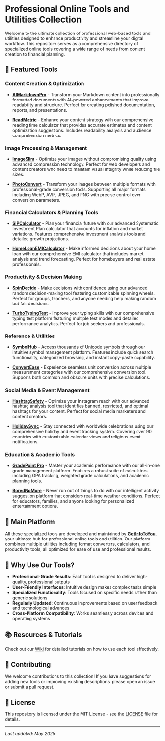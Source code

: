 # Professional Online Tools and Utilities Collection

Welcome to the ultimate collection of professional web-based tools and utilities designed to enhance productivity and streamline your digital workflow. This repository serves as a comprehensive directory of specialized online tools covering a wide range of needs from content creation to financial planning.

## 🌟 Featured Tools

### Content Creation & Optimization

- [**AIMarkdownPro**](https://aimarkdownpro.getinfotoyou.com) - Transform your Markdown content into professionally formatted documents with AI-powered enhancements that improve readability and structure. Perfect for creating polished documentation, reports, and presentations.

- [**ReadMetric**](https://readmetric.getinfotoyou.com) - Enhance your content strategy with our comprehensive reading time calculator that provides accurate estimates and content optimization suggestions. Includes readability analysis and audience comprehension metrics.

### Image Processing & Management

- [**ImageSlim**](https://imageslim.getinfotoyou.com) - Optimize your images without compromising quality using advanced compression technology. Perfect for web developers and content creators who need to maintain visual integrity while reducing file sizes.

- [**PhotoConvert**](https://photoconvert.getinfotoyou.com) - Transform your images between multiple formats with professional-grade conversion tools. Supporting all major formats including WebP, AVIF, JPEG, and PNG with precise control over conversion parameters.

### Financial Calculators & Planning Tools

- [**SIPCalculator**](https://sipcalculator.getinfotoyou.com) - Plan your financial future with our advanced Systematic Investment Plan calculator that accounts for inflation and market variations. Features comprehensive investment analysis tools and detailed growth projections.

- [**HomeLoanEMICalculator**](https://home-loan-emi-calculator.getinfotoyou.com) - Make informed decisions about your home loan with our comprehensive EMI calculator that includes market analysis and trend forecasting. Perfect for homebuyers and real estate professionals.

### Productivity & Decision Making

- [**SpinDecide**](https://spindecide.getinfotoyou.com) - Make decisions with confidence using our advanced random decision-making tool featuring customizable spinning wheels. Perfect for groups, teachers, and anyone needing help making random but fair decisions.

- [**TurboTypingTest**](https://turbotypingtest.getinfotoyou.com) - Improve your typing skills with our comprehensive typing test platform featuring multiple test modes and detailed performance analytics. Perfect for job seekers and professionals.

### Reference & Utilities

- [**SymbolHub**](https://symbolhub.getinfotoyou.com) - Access thousands of Unicode symbols through our intuitive symbol management platform. Features include quick search functionality, categorized browsing, and instant copy-paste capability.

- [**ConvertEase**](https://convertease.getinfotoyou.com) - Experience seamless unit conversion across multiple measurement categories with our comprehensive conversion tool. Supports both common and obscure units with precise calculations.

### Social Media & Event Management

- [**HashtagSafety**](https://hashtagsafety.getinfotoyou.com) - Optimize your Instagram reach with our advanced hashtag analysis tool that identifies banned, restricted, and optimal hashtags for your content. Perfect for social media marketers and content creators.

- [**HolidaySync**](https://holidaysync.getinfotoyou.com) - Stay connected with worldwide celebrations using our comprehensive holiday and event tracking system. Covering over 90 countries with customizable calendar views and religious event notifications.

### Education & Academic Tools

- [**GradePoint Pro**](https://gradepointpro.getinfotoyou.com) - Master your academic performance with our all-in-one grade management platform. Features a robust suite of calculators including GPA tracking, weighted grade calculations, and academic planning tools.

- [**BoredNoMore**](https://borednomore.getinfotoyou.com) - Never run out of things to do with our intelligent activity suggestion platform that considers real-time weather conditions. Perfect for educators, families, and anyone looking for personalized entertainment options.

## 🔗 Main Platform

All these specialized tools are developed and maintained by [**GetInfoToYou**](https://getinfotoyou.com), your ultimate hub for professional online tools and utilities. Our platform combines multiple utilities including format converters, calculators, and productivity tools, all optimized for ease of use and professional results.

## 🚀 Why Use Our Tools?

- **Professional-Grade Results**: Each tool is designed to deliver high-quality, professional outputs
- **User-Friendly Interfaces**: Intuitive design makes complex tasks simple
- **Specialized Functionality**: Tools focused on specific needs rather than generic solutions
- **Regularly Updated**: Continuous improvements based on user feedback and technological advances
- **Cross-Platform Compatibility**: Works seamlessly across devices and operating systems

## 📚 Resources & Tutorials

Check out our [Wiki](https://github.com/getinfotoyou/getinfotoyou-professional-web-tools/wiki) for detailed tutorials on how to use each tool effectively.

## 🤝 Contributing

We welcome contributions to this collection! If you have suggestions for adding new tools or improving existing descriptions, please open an issue or submit a pull request.

## 📄 License

This repository is licensed under the MIT License - see the [LICENSE](LICENSE) file for details.

---

*Last updated: May 2025*
